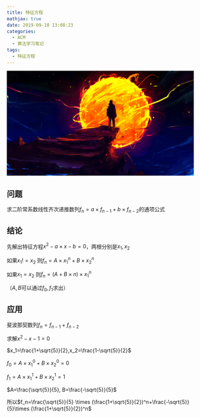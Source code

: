 ```yaml
---
title: 特征方程
mathjax: true
date: 2019-09-10 13:08:23
categories:
  - ACM
  - 算法学习笔记
tags:
  - 特征方程
---
```


![header](特征方程/header.jpg)

<!-- less -->

## 问题

求二阶常系数线性齐次递推数列$f_n=a\times f_{n-1} + b \times f_{n-2}$的通项公式

## 结论

先解出特征方程$x^2-a\times x - b = 0$，两根分别是$x_1,x_2$

如果$x_1 != x_2$ 则$f_n=A\times x_1^n+B\times x_2^n$

如果$x_1=x_2$ 则$f_n=(A+B\times n)\times x_1^n$

（$A,B$可以通过$f_0,f_1$求出）

## 应用

斐波那契数列$f_n=f_{n-1}+f_{n-2}$

求解$x^2-x-1=0$

$x_1=\frac{1+\sqrt{5}}{2},x_2=\frac{1-\sqrt{5}}{2}$

$f_0=A\times x_1^0+B\times x_2^0=0$   

$f_1=A\times x_1^1+B\times x_2^1=1$

$A=\frac{\sqrt{5}}{5}, B=\frac{-\sqrt{5}}{5}$

所以$f_n=\frac{\sqrt{5}}{5} \times (\frac{1+\sqrt{5}}{2})^n+\frac{-\sqrt{5}}{5}\times (\frac{1+\sqrt{5}}{2})^n$

